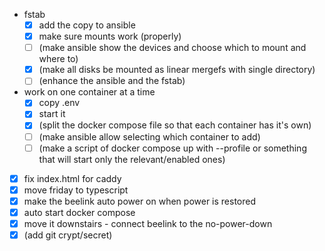 - fstab
  - [x] add the copy to ansible
  - [x] make sure mounts work (properly)
  - [ ] (make ansible show the devices and choose which to mount and where to)
  - [x] (make all disks be mounted as linear mergefs with single directory)
  - [ ] (enhance the ansible and the fstab)
- work on one container at a time
  - [x] copy .env
  - [x] start it
  - [x] (split the docker compose file so that each container has it's own)
  - [ ] (make ansible allow selecting which container to add)
  - [ ] (make a script of docker compose up with --profile or something that will start only the relevant/enabled ones)
- [x] fix index.html for caddy
- [x] move friday to typescript
- [x] make the beelink auto power on when power is restored
- [x] auto start docker compose
- [x] move it downstairs - connect beelink to the no-power-down
- [x] (add git crypt/secret)
